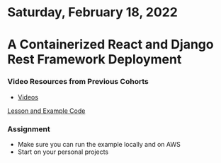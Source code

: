Saturday, February 18, 2022
=====================

# A Containerized React and Django Rest Framework Deployment

### Video Resources from Previous Cohorts
- [Videos](https://www.youtube.com/channel/UCASZ7zW_Egu0T4KG3YEdGfw/playlists)

[Lesson and Example Code](https://github.com/deltaplatoonew/docker-compose-app)
### Assignment
- Make sure you can run the example locally and on AWS
- Start on your personal projects